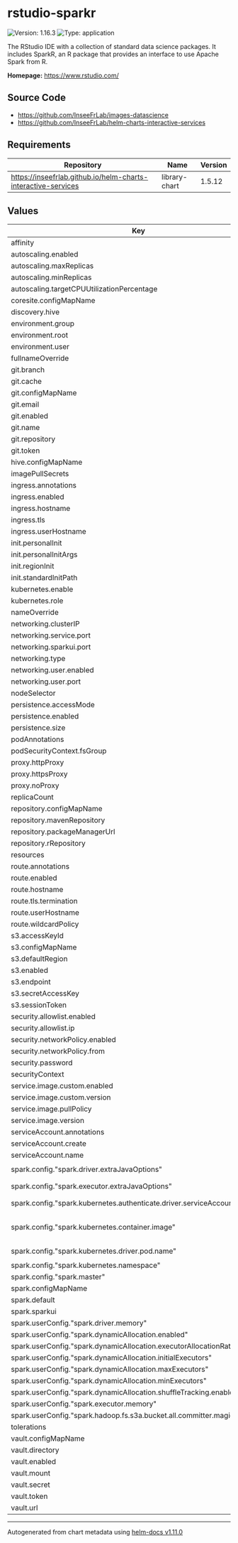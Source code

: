 # rstudio-sparkr

![Version: 1.16.3](https://img.shields.io/badge/Version-1.16.3-informational?style=flat-square) ![Type: application](https://img.shields.io/badge/Type-application-informational?style=flat-square)

The RStudio IDE with a collection of standard data science packages. It includes SparkR, an R package that provides an interface to use Apache Spark from R.

**Homepage:** <https://www.rstudio.com/>

## Source Code

* <https://github.com/InseeFrLab/images-datascience>
* <https://github.com/InseeFrLab/helm-charts-interactive-services>

## Requirements

| Repository | Name | Version |
|------------|------|---------|
| https://inseefrlab.github.io/helm-charts-interactive-services | library-chart | 1.5.12 |

## Values

| Key | Type | Default | Description |
|-----|------|---------|-------------|
| affinity | object | `{}` |  |
| autoscaling.enabled | bool | `false` |  |
| autoscaling.maxReplicas | int | `100` |  |
| autoscaling.minReplicas | int | `1` |  |
| autoscaling.targetCPUUtilizationPercentage | int | `80` |  |
| coresite.configMapName | string | `""` |  |
| discovery.hive | bool | `true` |  |
| environment.group | string | `"users"` |  |
| environment.root | bool | `true` |  |
| environment.user | string | `"onyxia"` |  |
| fullnameOverride | string | `""` |  |
| git.branch | string | `""` |  |
| git.cache | string | `""` |  |
| git.configMapName | string | `""` |  |
| git.email | string | `""` |  |
| git.enabled | bool | `true` |  |
| git.name | string | `""` |  |
| git.repository | string | `""` |  |
| git.token | string | `""` |  |
| hive.configMapName | string | `""` |  |
| imagePullSecrets | list | `[]` |  |
| ingress.annotations | list | `[]` |  |
| ingress.enabled | bool | `false` |  |
| ingress.hostname | string | `"chart-example.local"` |  |
| ingress.tls | bool | `true` |  |
| ingress.userHostname | string | `"chart-example-user.local"` |  |
| init.personalInit | string | `""` |  |
| init.personalInitArgs | string | `""` |  |
| init.regionInit | string | `""` |  |
| init.standardInitPath | string | `"/opt/onyxia-init.sh"` |  |
| kubernetes.enable | bool | `true` |  |
| kubernetes.role | string | `"view"` |  |
| nameOverride | string | `""` |  |
| networking.clusterIP | string | `"None"` |  |
| networking.service.port | int | `8787` |  |
| networking.sparkui.port | int | `4040` |  |
| networking.type | string | `"ClusterIP"` |  |
| networking.user.enabled | bool | `false` |  |
| networking.user.port | int | `5000` |  |
| nodeSelector | object | `{}` |  |
| persistence.accessMode | string | `"ReadWriteOnce"` |  |
| persistence.enabled | bool | `true` |  |
| persistence.size | string | `"10Gi"` |  |
| podAnnotations | object | `{}` |  |
| podSecurityContext.fsGroup | int | `100` |  |
| proxy.httpProxy | string | `""` |  |
| proxy.httpsProxy | string | `""` |  |
| proxy.noProxy | string | `""` |  |
| replicaCount | int | `1` |  |
| repository.configMapName | string | `""` |  |
| repository.mavenRepository | string | `""` |  |
| repository.packageManagerUrl | string | `""` |  |
| repository.rRepository | string | `""` |  |
| resources | object | `{}` |  |
| route.annotations | list | `[]` |  |
| route.enabled | bool | `false` |  |
| route.hostname | string | `"chart-example.local"` |  |
| route.tls.termination | string | `"edge"` |  |
| route.userHostname | string | `"chart-example-user.local"` |  |
| route.wildcardPolicy | string | `"None"` |  |
| s3.accessKeyId | string | `""` |  |
| s3.configMapName | string | `""` |  |
| s3.defaultRegion | string | `""` |  |
| s3.enabled | bool | `true` |  |
| s3.endpoint | string | `""` |  |
| s3.secretAccessKey | string | `""` |  |
| s3.sessionToken | string | `""` |  |
| security.allowlist.enabled | bool | `false` |  |
| security.allowlist.ip | string | `"0.0.0.0/0"` |  |
| security.networkPolicy.enabled | bool | `false` |  |
| security.networkPolicy.from | list | `[]` |  |
| security.password | string | `"changeme"` |  |
| securityContext | object | `{}` |  |
| service.image.custom.enabled | bool | `false` |  |
| service.image.custom.version | string | `""` |  |
| service.image.pullPolicy | string | `"IfNotPresent"` |  |
| service.image.version | string | `""` |  |
| serviceAccount.annotations | object | `{}` |  |
| serviceAccount.create | bool | `true` |  |
| serviceAccount.name | string | `""` |  |
| spark.config."spark.driver.extraJavaOptions" | string | `"{{ include \"library-chart.sparkExtraJavaOptions\" . }}"` |  |
| spark.config."spark.executor.extraJavaOptions" | string | `"{{ include \"library-chart.sparkExtraJavaOptions\" . }}"` |  |
| spark.config."spark.kubernetes.authenticate.driver.serviceAccountName" | string | `"{{ include \"library-chart.fullname\" . }}"` |  |
| spark.config."spark.kubernetes.container.image" | string | `"{{ ternary .Values.service.image.custom.version .Values.service.image.version .Values.service.image.custom.enabled }}"` |  |
| spark.config."spark.kubernetes.driver.pod.name" | string | `"{{ include \"library-chart.fullname\" . }}-0"` |  |
| spark.config."spark.kubernetes.namespace" | string | `"{{ .Release.Namespace }}"` |  |
| spark.config."spark.master" | string | `"k8s://https://kubernetes.default.svc:443"` |  |
| spark.configMapName | string | `""` |  |
| spark.default | bool | `true` |  |
| spark.sparkui | bool | `false` |  |
| spark.userConfig."spark.driver.memory" | string | `"2g"` |  |
| spark.userConfig."spark.dynamicAllocation.enabled" | string | `"true"` |  |
| spark.userConfig."spark.dynamicAllocation.executorAllocationRatio" | string | `"1"` |  |
| spark.userConfig."spark.dynamicAllocation.initialExecutors" | string | `"1"` |  |
| spark.userConfig."spark.dynamicAllocation.maxExecutors" | string | `"10"` |  |
| spark.userConfig."spark.dynamicAllocation.minExecutors" | string | `"1"` |  |
| spark.userConfig."spark.dynamicAllocation.shuffleTracking.enabled" | string | `"true"` |  |
| spark.userConfig."spark.executor.memory" | string | `"2g"` |  |
| spark.userConfig."spark.hadoop.fs.s3a.bucket.all.committer.magic.enabled" | string | `"true"` |  |
| tolerations | list | `[]` |  |
| vault.configMapName | string | `""` |  |
| vault.directory | string | `""` |  |
| vault.enabled | bool | `true` |  |
| vault.mount | string | `""` |  |
| vault.secret | string | `""` |  |
| vault.token | string | `""` |  |
| vault.url | string | `""` |  |

----------------------------------------------
Autogenerated from chart metadata using [helm-docs v1.11.0](https://github.com/norwoodj/helm-docs/releases/v1.11.0)

